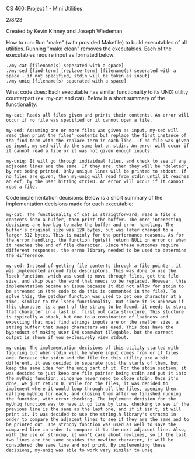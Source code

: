 CS 460: Project 1 - Mini Utilities

2/8/23

Created by Kevin Kinney and Joseph Wiedeman

How to run:
	Run "make" (with provided Makefile) to build executables of all utilities. Running "make clean" removes the executables. Each of the executables require input as formated below:
	
	./my-cat [filename(s) seperated with a space]
	./my-sed [find-term] [replace-term] [filename(s) seperated with a space - if not specified, stdin will be taken as input]
	./my-uniq [filename(s) seperated with a space]

What code does:
	Each executable has similar functionality to its UNIX utility counterpart (ex: my-cat and cat). Below is a short summary of the functionality:

	my-cat; Reads all files given and prints their contents. An error will occur if no file was specified or it cannot open a file.

	my-sed: Assuming one or more files was given as input, my-sed will read then print the files' contents but replace the first instance of the find-term with the replace-term in each line. If no file was given as input, my-sed will do the same but on stdin. An error will occur if it cannot read a file or it was not given enough inputs.

	my-uniq: It will go through individual files, and check to see if any adjacent lines are the same. If they are, then they will be 'deleted', by not being printed. Only unique lines will be printed to stdout. If no files are given, then my-uniq will read from stdin until it reaches an eof, by the user hitting ctrl+D. An error will occur if it cannot read a file.

Code implementation decisions:
    Below is a short summary of the implementation decisions made for each executable:

    my-cat: The functionality of cat is straigtforward; read a file's contents into a buffer, then print the buffer. The more interesting decisions are how big to make the buffer and error handling. The buffer's original size was 128 bytes, but was later changed to a larger 512 bytes. This is mainly for the performance reasons. As for the error handling, the function fgets() return NULL on error or when it reaches the end of file character. Since these outcomes require different responses, the errno library needed to be used to determine the difference.

    my-sed: Instead of getting file contents through a file pointer, it was implemented around file descriptors. This was done to use the lseek function, which was used to move through files, get the file size, and skip over the word that needs to be replaced. However, this implementation became an issue because it did not allow for stdin to be streamed in (the code to do this is commented in the file). To solve this, the getchar function was used to get one character at a time, similar to the lseek functionality. But since it is unknown if this character is a part of the string to be found, it needs to store that character in a last in, first out data structure. This stucture is typically a stack, but due to a combination of laziness and expecting that most find strings inputs are on the smaller size, a string buffer that swaps characters was used. This does have the byproduct of making user I/O somewhat illegable, but the correct output is shown if you exclusively view stdout.

    my-uniq: The implementation decisions of this utility started with figuring out when stdin will be where input comes from or if files are. Because the stdin and the file for this utility are a bit different, it was decided to seperate just the starts of them, but keep the same idea for the uniq part of it. For the stdin section, it was decided to just keep one file pointer being stdin and put it into the myUniq function, since we never need to close stdin. Once it's done, we just return 0. While for the files, it was decided to implement where it would loop through all the files, opening them, calling myUniq for each, and closing them after we finished running the function, with error checking. The implement decision for the myUniq function was to have it go line by line, checking to see if the previous line is the same as the last one, and if it isn't, it will print it. It was decided to use the string.h library's strncmp in order to compare the adjacent lines to see if they are the same and to be printed out. The strncpy function was used as well to save the compared line in order to compare it to the next adjacent line. Also, with the use of strncmp, it won't care about newlines, so if the last two lines are the same besides the newline character, it will be considered the same line and not print. By implementing these decisions, my-uniq was able to work very similar to uniq.
